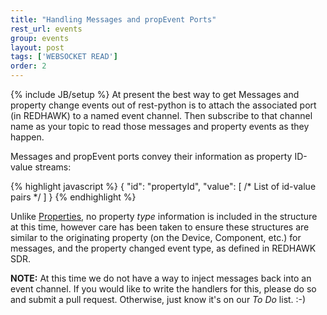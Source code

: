 ```yaml
---
title: "Handling Messages and propEvent Ports"
rest_url: events
group: events
layout: post
tags: ['WEBSOCKET READ']
order: 2
---
```

{% include JB/setup %}
At present the best way to get Messages and property change events out of rest-python is to attach the associated port (in REDHAWK) to a named event channel.  Then subscribe to that channel name as your topic to read those messages and property events as they happen.

Messages and propEvent ports convey their information as property ID-value streams:

{% highlight javascript %}
{
    "id":     "propertyId",
    "value":  [ /* List of id-value pairs */ ]
}
{% endhighlight %}

Unlike [Properties](/api/properties.html), no property _type_ information is included in the structure at this time, however care has been taken to ensure these structures are similar to the originating property (on the Device, Component, etc.) for messages, and the property changed event type, as defined in REDHAWK SDR.  

**NOTE:** At this time we do not have a way to inject messages back into an event channel.  If you would like to write the handlers for this, please do so and submit a pull request.  Otherwise, just know it's on our _To Do_ list. :-)
